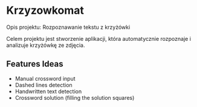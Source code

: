 # Krzyzowkomat

Opis projektu: Rozpoznawanie tekstu z krzyżówki

Celem projektu jest stworzenie aplikacji, która automatycznie rozpoznaje i analizuje krzyżówkę ze zdjęcia.


## Features Ideas
- Manual crossword input
- Dashed lines detection
- Handwritten text detection
- Crossword solution (filling the solution squares) 